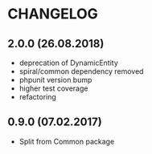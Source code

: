 CHANGELOG
======================

2.0.0 (26.08.2018)
-----
- deprecation of DynamicEntity
- spiral/common dependency removed
- phpunit version bump
- higher test coverage
- refactoring

0.9.0 (07.02.2017)
-----
* Split from Common package 
